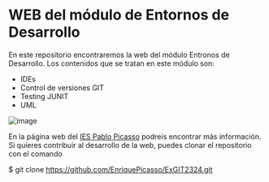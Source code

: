 # WEB del módulo de Entornos de Desarrollo
En este repositorio encontraremos la web del módulo Entronos de Desarrollo. Los contenidos que se tratan en este módulo son:
* IDEs
* Control de versiones GIT
* Testing JUNIT
* UML

![image](https://github.com/NestorHL/Prueba/assets/148748908/4e302b93-8241-4f0d-9a09-d53522c5a584)



En la página web del [IES Pablo Picasso](https://iespablopicasso.info/web20/) podreis encontrar más información.
Si quieres contribuir al desarrollo de la web, puedes clonar el repositorio con el comando

$ git clone  https://github.com/EnriquePicasso/ExGIT2324.git
